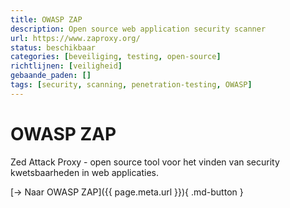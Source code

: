 ```yaml
---
title: OWASP ZAP
description: Open source web application security scanner
url: https://www.zaproxy.org/
status: beschikbaar
categories: [beveiliging, testing, open-source]
richtlijnen: [veiligheid]
gebaande_paden: []
tags: [security, scanning, penetration-testing, OWASP]
---
```


# OWASP ZAP

Zed Attack Proxy - open source tool voor het vinden van security kwetsbaarheden in web applicaties.

[→ Naar OWASP ZAP]({{ page.meta.url }}){ .md-button }
